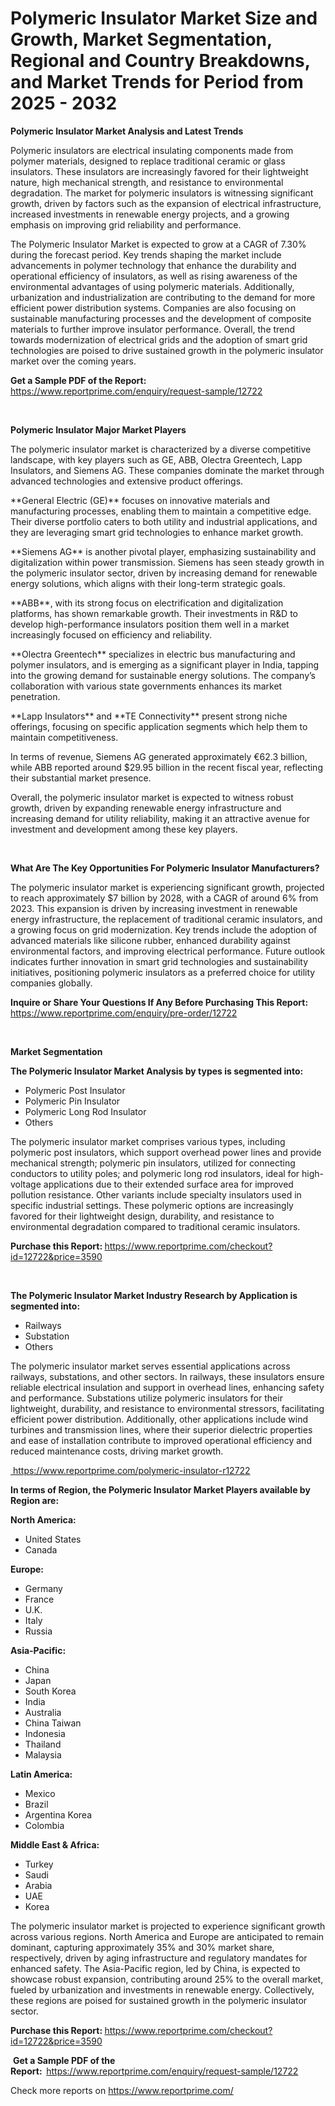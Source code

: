<p><h1>Polymeric Insulator Market Size and Growth, Market Segmentation, Regional and Country Breakdowns, and Market Trends for Period from 2025 -  2032</h1></p><p><strong>Polymeric Insulator Market Analysis and Latest Trends</strong></p>
<p><p>Polymeric insulators are electrical insulating components made from polymer materials, designed to replace traditional ceramic or glass insulators. These insulators are increasingly favored for their lightweight nature, high mechanical strength, and resistance to environmental degradation. The market for polymeric insulators is witnessing significant growth, driven by factors such as the expansion of electrical infrastructure, increased investments in renewable energy projects, and a growing emphasis on improving grid reliability and performance.</p><p>The Polymeric Insulator Market is expected to grow at a CAGR of 7.30% during the forecast period. Key trends shaping the market include advancements in polymer technology that enhance the durability and operational efficiency of insulators, as well as rising awareness of the environmental advantages of using polymeric materials. Additionally, urbanization and industrialization are contributing to the demand for more efficient power distribution systems. Companies are also focusing on sustainable manufacturing processes and the development of composite materials to further improve insulator performance. Overall, the trend towards modernization of electrical grids and the adoption of smart grid technologies are poised to drive sustained growth in the polymeric insulator market over the coming years.</p></p>
<p><strong>Get a Sample PDF of the Report:&nbsp;</strong> <a href="https://www.reportprime.com/enquiry/request-sample/12722?utm_campaign=2749&utm_medium=2&utm_source=Github&utm_content=ia&utm_term=19032025&utm_id=polymeric-insulator">https://www.reportprime.com/enquiry/request-sample/12722</a></p>
<p>&nbsp;</p>
<p><strong>Polymeric Insulator Major Market Players</strong></p>
<p><p>The polymeric insulator market is characterized by a diverse competitive landscape, with key players such as GE, ABB, Olectra Greentech, Lapp Insulators, and Siemens AG. These companies dominate the market through advanced technologies and extensive product offerings.</p><p>**General Electric (GE)** focuses on innovative materials and manufacturing processes, enabling them to maintain a competitive edge. Their diverse portfolio caters to both utility and industrial applications, and they are leveraging smart grid technologies to enhance market growth.</p><p>**Siemens AG** is another pivotal player, emphasizing sustainability and digitalization within power transmission. Siemens has seen steady growth in the polymeric insulator sector, driven by increasing demand for renewable energy solutions, which aligns with their long-term strategic goals.</p><p>**ABB**, with its strong focus on electrification and digitalization platforms, has shown remarkable growth. Their investments in R&D to develop high-performance insulators position them well in a market increasingly focused on efficiency and reliability.</p><p>**Olectra Greentech** specializes in electric bus manufacturing and polymer insulators, and is emerging as a significant player in India, tapping into the growing demand for sustainable energy solutions. The company’s collaboration with various state governments enhances its market penetration.</p><p>**Lapp Insulators** and **TE Connectivity** present strong niche offerings, focusing on specific application segments which help them to maintain competitiveness. </p><p>In terms of revenue, Siemens AG generated approximately €62.3 billion, while ABB reported around $29.95 billion in the recent fiscal year, reflecting their substantial market presence. </p><p>Overall, the polymeric insulator market is expected to witness robust growth, driven by expanding renewable energy infrastructure and increasing demand for utility reliability, making it an attractive avenue for investment and development among these key players.</p></p>
<p>&nbsp;</p>
<p><strong>What Are The Key Opportunities For Polymeric Insulator Manufacturers?</strong></p>
<p><p>The polymeric insulator market is experiencing significant growth, projected to reach approximately $7 billion by 2028, with a CAGR of around 6% from 2023. This expansion is driven by increasing investment in renewable energy infrastructure, the replacement of traditional ceramic insulators, and a growing focus on grid modernization. Key trends include the adoption of advanced materials like silicone rubber, enhanced durability against environmental factors, and improving electrical performance. Future outlook indicates further innovation in smart grid technologies and sustainability initiatives, positioning polymeric insulators as a preferred choice for utility companies globally.</p></p>
<p><strong>Inquire or Share Your Questions If Any Before Purchasing This Report:</strong> <a href="https://www.reportprime.com/enquiry/pre-order/12722?utm_campaign=2749&utm_medium=2&utm_source=Github&utm_content=ia&utm_term=19032025&utm_id=polymeric-insulator">https://www.reportprime.com/enquiry/pre-order/12722</a></p>
<p>&nbsp;</p>
<p><strong>Market Segmentation</strong></p>
<p><strong>The Polymeric Insulator Market Analysis by types is segmented into:</strong></p>
<p><ul><li>Polymeric Post Insulator</li><li>Polymeric Pin Insulator</li><li>Polymeric Long Rod Insulator</li><li>Others</li></ul></p>
<p><p>The polymeric insulator market comprises various types, including polymeric post insulators, which support overhead power lines and provide mechanical strength; polymeric pin insulators, utilized for connecting conductors to utility poles; and polymeric long rod insulators, ideal for high-voltage applications due to their extended surface area for improved pollution resistance. Other variants include specialty insulators used in specific industrial settings. These polymeric options are increasingly favored for their lightweight design, durability, and resistance to environmental degradation compared to traditional ceramic insulators.</p></p>
<p><strong>Purchase this Report:&nbsp;</strong><a href="https://www.reportprime.com/checkout?id=12722&price=3590&utm_campaign=2749&utm_medium=2&utm_source=Github&utm_content=ia&utm_term=19032025&utm_id=polymeric-insulator">https://www.reportprime.com/checkout?id=12722&price=3590</a></p>
<p>&nbsp;</p>
<p><strong>The Polymeric Insulator Market Industry Research by Application is segmented into:</strong></p>
<p><ul><li>Railways</li><li>Substation</li><li>Others</li></ul></p>
<p><p>The polymeric insulator market serves essential applications across railways, substations, and other sectors. In railways, these insulators ensure reliable electrical insulation and support in overhead lines, enhancing safety and performance. Substations utilize polymeric insulators for their lightweight, durability, and resistance to environmental stressors, facilitating efficient power distribution. Additionally, other applications include wind turbines and transmission lines, where their superior dielectric properties and ease of installation contribute to improved operational efficiency and reduced maintenance costs, driving market growth.</p></p>
<p><a href="https://www.reportprime.com/polymeric-insulator-r12722?utm_campaign=2749&utm_medium=2&utm_source=Github&utm_content=ia&utm_term=19032025&utm_id=polymeric-insulator">&nbsp;https://www.reportprime.com/polymeric-insulator-r12722</a></p>
<p><strong>In terms of Region, the Polymeric Insulator Market Players available by Region are:</strong></p>
<p>
    <p> <strong> North America: </strong>
        <ul>
            <li>United States</li>
            <li>Canada</li>
        </ul>
        </p> 
    <p> <strong> Europe: </strong>
        <ul>
            <li>Germany</li>
            <li>France</li>
            <li>U.K.</li>
            <li>Italy</li>
            <li>Russia</li>
        </ul>
        </p> 
    <p> <strong> Asia-Pacific: </strong>
        <ul>
            <li>China</li>
            <li>Japan</li>
            <li>South Korea</li>
            <li>India</li>
            <li>Australia</li>
            <li>China Taiwan</li>
            <li>Indonesia</li>
            <li>Thailand</li>
            <li>Malaysia</li>
        </ul>
        </p> 
    <p> <strong> Latin America: </strong>
        <ul>
            <li>Mexico</li>
            <li>Brazil</li>
            <li>Argentina Korea</li>
            <li>Colombia</li>
        </ul>
        </p> 
    <p> <strong> Middle East & Africa: </strong>
        <ul>
            <li>Turkey</li>
            <li>Saudi</li>
            <li>Arabia</li>
            <li>UAE</li>
            <li>Korea</li>
        </ul>
    </p>
    </p>
<p><p>The polymeric insulator market is projected to experience significant growth across various regions. North America and Europe are anticipated to remain dominant, capturing approximately 35% and 30% market share, respectively, driven by aging infrastructure and regulatory mandates for enhanced safety. The Asia-Pacific region, led by China, is expected to showcase robust expansion, contributing around 25% to the overall market, fueled by urbanization and investments in renewable energy. Collectively, these regions are poised for sustained growth in the polymeric insulator sector.</p></p>
<p><strong>Purchase this Report: </strong><a href="https://www.reportprime.com/checkout?id=12722&price=3590&utm_campaign=2749&utm_medium=2&utm_source=Github&utm_content=ia&utm_term=19032025&utm_id=polymeric-insulator">https://www.reportprime.com/checkout?id=12722&price=3590</a></p>
<p>&nbsp;<strong>Get a Sample PDF of the Report:&nbsp;&nbsp;</strong><a href="https://www.reportprime.com/enquiry/request-sample/12722?utm_campaign=2749&utm_medium=2&utm_source=Github&utm_content=ia&utm_term=19032025&utm_id=polymeric-insulator">https://www.reportprime.com/enquiry/request-sample/12722</a></p>
<p><strong></strong></p>
<p>Check more reports on <a href="https://www.reportprime.com/?utm_campaign=2749&utm_medium=2&utm_source=Github&utm_content=ia&utm_term=19032025&utm_id=polymeric-insulator">https://www.reportprime.com/</a></p>
